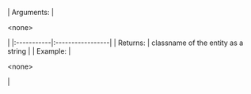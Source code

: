 | Arguments: | 

&lt;none&gt;

 |
|:-----------|:-----------------|
| Returns: | classname of the entity as a string |
| Example: | 

&lt;none&gt;

 |